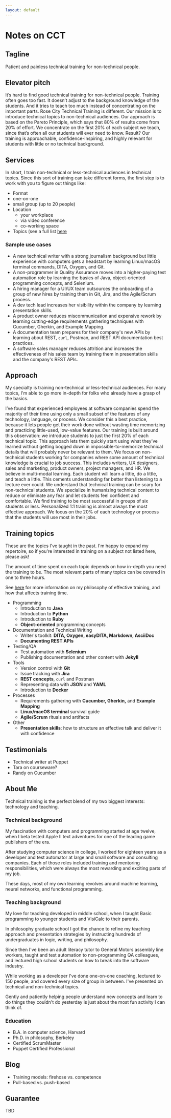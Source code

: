 ```yaml
---
layout: default
---
```


# Notes on CCT

## Tagline

Patient and painless technical training for non-technical people.


## Elevator pitch

It’s hard to find good technical training for non-technical people. Training often goes too fast. It doesn’t adjust to the background knowledge of the students. And it tries to teach too much instead of concentrating on the important parts. Rose City Technical Training is different. Our mission is to introduce technical topics to non-technical audiences. Our approach is based on the Pareto Principle, which says that 80% of results come from 20% of effort. We concentrate on the first 20% of each subject we teach, since that’s often all our students will ever need to know. Result? Our training is approachable, confidence-inspiring, and highly relevant for students with little or no technical background.


## Services

In short, I train non-technical or less-technical audiences in technical topics. Since this sort of training can take different forms, the first step is to work with you to figure out things like:

+ Format
 + one-on-one
 + small group (up to 20 people)
+ Location
  + your workplace
  + via video conference
  + co-working space
+ Topics (see a full list [here](#topics)

### Sample use cases

+ A new technical writer with a strong journalism background but little experience with computers gets a headstart by learning Linux/macOS terminal commands, DITA, Oxygen, and Git.
+ A non-programmer in Quality Assurance moves into a higher-paying test automation role by learning the basics of Java, object-oriented programming concepts, and Selenium.
+ A hiring manager for a UI/UX team outsources the onboarding of a group of new hires by training them in Git, Jira, and the Agile/Scrum process.
+ A dev tech lead increases her visibility within the company by learning presentation skills.
+ A product owner reduces miscommunication and expensive rework by learning cutting-edge requirements gathering techniques with Cucumber, Gherkin, and Example Mapping.
+ A documentation team prepares for their company's new APIs by learning about REST, `curl`, Postman, and REST API documentation best practices.
+ A software sales manager reduces attrition and increases the effectiveness of his sales team by training them in presentation skills and the company's REST APIs.


## Approach

My specialty is training non-technical or less-technical audiences. For many topics, I'm able to go more in-depth for folks who already have a grasp of the basics.
 
I’ve found that experienced employees at software companies spend the majority of their time using only a small subset of the features of any technology, language, or process. We consider this a best practice, because it lets people get their work done without wasting time memorizing and practicing little-used, low-value features. Our training is built around this observation: we introduce students to just the first 20% of each technical topic. This approach lets them quickly start using what they’ve learned without getting bogged down in impossible-to-memorize technical details that will probably never be relevant to them.
We focus on non-technical students working for companies where some amount of technical knowledge is crucial to job success. This includes writers, UX designers, sales and marketing, product owners, project managers, and HR.
We believe in multi-modal learning. Each student will learn a little, do a little, and teach a little. This cements understanding far better than listening to a lecture ever could.
We understand that technical training can be scary for non-technical students. We specialize in humanizing technical content to reduce or eliminate any fear and let students feel confident and comfortable.
We find training to be most successful in groups of six students or less. Personalized 1:1 training is almost always the most effective approach.
We focus on the 20% of each technology or process that the students will use most in their jobs. 


## Training topics

These are the topics I've taught in the past. I'm happy to expand my repertoire, so if you're interested in training on a subject not listed here, please ask!

The amount of time spent on each topic depends on how in-depth you need the training to be. The most relevant parts of many topics can be covered in one to three hours. 

See [here](#approach.html) for more information on my philosophy of effective training, and how that affects training time.

+ Programming
  + Introduction to **Java**
  + Introduction to **Python**
  + Introduction to **Ruby**
  + **Object-oriented** programming concepts
+ Documentation and Technical Writing
  + Writer's toolkit: **DITA, Oxygen, easyDITA, Markdown, AsciiDoc**
  + **Documenting REST APIs**
+ Testing/QA
  + Test automation with **Selenium**
  + Publishing documentation and other content with **Jekyll**
+ Tools
  + Version control with **Git**
  + Issue tracking with **Jira**
  + **REST concepts**, `curl` and Postman
  + Representing data with **JSON** and **YAML**
  + Introduction to **Docker**
+ Processes
  + Requirements gathering with **Cucumber, Gherkin,** and **Example Mapping**
  + **Linux/macOS terminal** survival guide
  + **Agile/Scrum** rituals and artifacts
+ Other
  + **Presentation skills**: how to structure an effective talk and deliver it with confidence


## Testimonials

+ Technical writer at Puppet
+ Tara on courseware?
+ Randy on Cucumber


## About Me

Technical training is the perfect blend of my two biggest interests: technology and teaching.

### Technical background

My fascination with computers and programming started at age twelve, when I beta tested Apple II text adventures for one of the leading game publishers of the era. 

After studying computer science in college, I worked for eighteen years as a developer and test automator at large and small software and consulting companies. Each of those roles included training and mentoring responsibilities, which were always the most rewarding and exciting parts of my job. 

These days, most of my own learning revolves around machine learning, neural networks, and functional programming.


### Teaching background

My love for teaching developed in middle school, when I taught Basic programming to younger students and VisiCalc to their parents. 

In philosophy graduate school I got the chance to refine my teaching approach and presentation strategies by instructing hundreds of undergraduates in logic, writing, and philosophy. 

Since then I've been an adult literacy tutor to General Motors assembly line workers, taught and test automation to non-programming QA colleagues, and lectured high school students on how to break into the software industry. 

While working as a developer I've done one-on-one coaching, lectured to 150 people, and covered every size of group in between. I've presented on technical and non-technical topics. 

Gently and patiently helping people understand new concepts and learn to do things they couldn't do yesterday is just about the most fun activity I can think of.

### Education

+ B.A. in computer science, Harvard
+ Ph.D. in philosophy, Berkeley
+ Certified ScrumMaster
+ Puppet Certified Professional


## Blog

+ Training models: firehose vs. competence
+ Pull-based vs. push-based

## Guarantee

TBD
